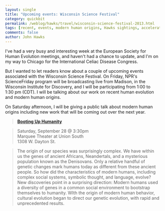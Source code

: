 ```yaml
---
layout: single 
title: "Upcoming events: Wisconsin Science Festival" 
category: quickbit
permalink: /weblog/hawks/travel/wisconsin-science-festival-2013.html
tags: [recent, events, modern human origins, Hawks sightings, acceleration] 
comments: false 
author: John Hawks 
---
```


I've had a very busy and interesting week at the European Society for Human Evolution meetings, and haven't had a chance to update, and I'm on my way to Chicago for the International Celiac Disease Congress. 

But I wanted to let readers know about a couple of upcoming events associated with the Wisconsin Science Festival. On Friday, NPR's ScienceFriday program will be broadcasting live from Madison, in the Wisconsin Institute for Discovery, and I will be participating from 1:00 to 1:30 pm (CDT). I will be talking about our work on recent human evolution and modern human origins. 

On Saturday afternoon, I will be giving a public talk about modern human origins including new work that will be coming out over the next year.

<blockquote><strong><a href="http://humanities.wisc.edu/events/special-events/calendar#john-hawks">Booting Up Humanity</a></strong></blockquote>

<blockquote>Saturday, September 28 @ 3:30pm <br />
Marquee Theater at Union South <br />
1308 W. Dayton St. </blockquote>

<blockquote>The origin of our species was surprisingly complex. We have within us the genes of ancient Africans, Neandertals, and a mysterious population known as the Denisovans. Only a relative handful of genetic changes mark humans today as different from these ancient people. So how did the characteristics of modern humans, including complex social systems, symbolic thought, and language, evolve? New discoveries point in a surprising direction: Modern humans used a diversity of genes in a common social environment to bootstrap themselves to humanity. WIth the origin of modern human behavior, cultural evolution began to direct our genetic evolution, with rapid and unprecedented results. </blockquote>




